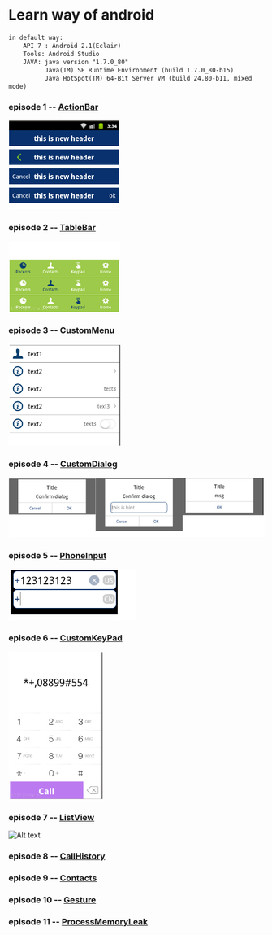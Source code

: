 # Learn way of android 

    in default way:
        API 7 : Android 2.1(Eclair)
        Tools: Android Studio
        JAVA: java version "1.7.0_80"
              Java(TM) SE Runtime Environment (build 1.7.0_80-b15)
              Java HotSpot(TM) 64-Bit Server VM (build 24.80-b11, mixed mode)


### episode 1 -- [ActionBar](/action_bar/ "ActionBar")
![Alt text](/action_bar/sample.png)

### episode 2 -- [TableBar](/table_bar/ "ActionBar or BottomBar")
![Alt text](/table_bar/sample.png)

### episode 3 -- [CustomMenu](/custom_menu/ "Left icon, custom text and Right arrow")
![Alt text](/custom_menu/sample.png)

### episode 4 -- [CustomDialog](/custom_dialog/ "custom dialog like iphone")
![Alt text](/custom_dialog/sample.png)

### episode 5 -- [PhoneInput](/phone_input/ "custom phone input")
![Alt text](/phone_input/sample.png)

### episode 6 -- [CustomKeyPad](/keypad/ "custom keypad like weixin")
![Alt text](/custom_keypad/sample.png)

### episode 7 -- [ListView](/list_view/ "spring and custom item")
![Alt text](/listview/sample.png)

### episode 8 -- [CallHistory](/calllogs/ "get call logs or recents calls")

### episode 9 -- [Contacts](/contacts/ "get people group on devices")

### episode 10 -- [Gesture](/gesture/ "move left to finish activity")

### episode 11 -- [ProcessMemoryLeak](/memory_leak/ "manage the leak of handler or http")


